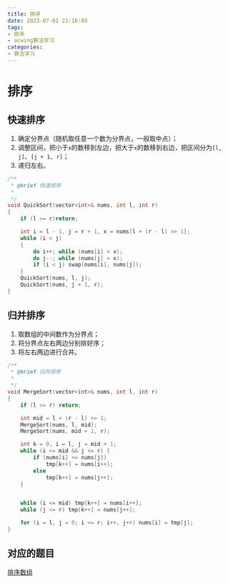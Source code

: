 ```yaml
---
title: 排序
date: 2023-07-01 21:16:03
tags: 
- 排序
- acwing算法学习
categories:
- 算法学习
---
```


# 排序
<!--more-->
## 快速排序

1. 确定分界点（随机取任意一个数为分界点，一般取中点）；
2. 调整区间，把小于`x`的数移到左边，把大于`x`的数移到右边，把区间分为`[l, j]`、`[j + 1, r]`；
3. 递归左右。

```c++
/**
 * @brief 快速排序
 * 
 */
void QuickSort(vector<int>& nums, int l, int r)
{
	if (l >= r)return;

	int i = l - 1, j = r + 1, x = nums[l + (r - l) >> 1];
	while (i < j)
	{
		do i++; while (nums[i] < x);
		do j--; while (nums[j] > x);
		if (i < j) swap(nums[i], nums[j]);
	}
	QuickSort(nums, l, j);
	QuickSort(nums, j + 1, r);
}
```



## 归并排序

1. 取数组的中间数作为分界点；
2. 将分界点左右两边分别排好序；
3. 将左右两边进行合并。

```c++
/**
 * @brief 归并排序
 *
 */
void MergeSort(vector<int>& nums, int l, int r)
{
	if (l >= r) return;

	int mid = l + (r - l) >> 1;
	MergeSort(nums, l, mid);
	MergeSort(nums, mid + 1, r);

	int k = 0, i = l, j = mid + 1;
	while (i <= mid && j <= r) {
		if (nums[i] <= nums[j])
			tmp[k++] = nums[i++];
		else
			tmp[k++] = nums[j++];
	}


	while (i <= mid) tmp[k++] = nums[i++];
	while (j <= r) tmp[k++] = nums[j++];

	for (i = l, j = 0; i <= r; i++, j++) nums[i] = tmp[j];
}
```

## 对应的题目
[排序数组](https://leetcode.cn/problems/sort-an-array/submissions/)
